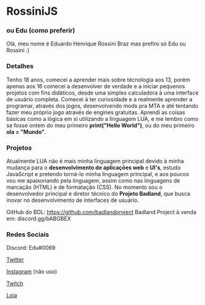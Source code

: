 # RossiniJS
### ou Edu (como preferir)

Olá, meu nome é Eduardo Henrique Rossini Braz mas prefiro só Edu ou Rossini :)

### Detalhes

Tenho 18 anos, comecei a aprender mais sobre técnologia aos 13, porém apenas aos 16 comecei a desenvolver de verdade e a iniciar pequenos projetos com fins didáticos, desde uma simples calculadora à uma interface de usuário completa.
Comecei à ter curiosidade e a realmente aprender a programar, através dos jogos, desenvolvendo mods pra MTA e até tentando fazer meu próprio jogo através de engines gratuitas. Aprendi as coisas básicas como a lógica em si utilizando a linguagem LUA, e me lembro como se fosse ontem do meu primeiro **print("Hello World")**, ou do meu primeiro **ola = "Mundo"**.

### Projetos

Atualmente LUA não é mais minha linguagem principal devido à minha mudança para o **desenvolvimento de aplicações web** e **UI's**, estudo JavaScript e pretendo torná-lo minha linguagem principal, e aos poucos vou me apaixonando pela linguagem, assim como nas linguagens de marcação (HTML) e de formatação (CSS).
No momento sou o desenvolvedor principal e diretor técnico do **Projeto Badland**, que busca inovar no desenvolvimento de interfaces de usuário.

GitHub do BDL: https://github.com/badlandproject
Badland Project à venda em: discord.gg/bABGBEX

### Redes Sociais

Discord: Edu#0069

[Twitter](https://twitter.com/eduardorssn)

[Instagram](https://instagram.com/eduardorssn) (não uso)

[Twitch](https://twitch.tv/rossinijs)

[Loja](https://discord.gg/bABGBEX)




<!--
**RossiniJS/rossinijs** is a ✨ _special_ ✨ repository because its `README.md` (this file) appears on your GitHub profile.
-->
